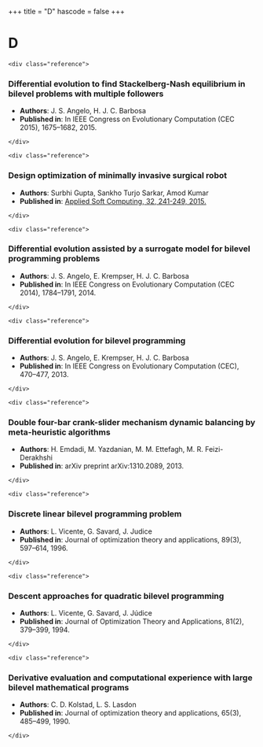 +++
title = "D"
hascode = false
+++

# D
~~~
<div class="reference">
~~~
### Differential evolution to find Stackelberg-Nash equilibrium in bilevel problems with multiple followers
- **Authors**: J. S. Angelo, H. J. C. Barbosa
- **Published in**: In IEEE Congress on Evolutionary Computation (CEC 2015), 1675–1682, 2015.
~~~
</div>
~~~
~~~
<div class="reference">
~~~
### Design optimization of minimally invasive surgical robot
- **Authors**: Surbhi Gupta, Sankho Turjo Sarkar, Amod Kumar
- **Published in**: [Applied Soft Computing, 32, 241-249, 2015.](https://doi.org/https://doi.org/10.1016/j.asoc.2015.03.032)
~~~
</div>
~~~
~~~
<div class="reference">
~~~
### Differential evolution assisted by a surrogate model for bilevel programming problems
- **Authors**: J. S. Angelo, E. Krempser, H. J. C. Barbosa
- **Published in**: In IEEE Congress on Evolutionary Computation (CEC 2014), 1784–1791, 2014.
~~~
</div>
~~~
~~~
<div class="reference">
~~~
### Differential evolution for bilevel programming
- **Authors**: J. S. Angelo, E. Krempser, H. J. C. Barbosa
- **Published in**: In IEEE Congress on Evolutionary Computation (CEC), 470–477, 2013.
~~~
</div>
~~~
~~~
<div class="reference">
~~~
### Double four-bar crank-slider mechanism dynamic balancing by meta-heuristic algorithms
- **Authors**: H. Emdadi, M. Yazdanian, M. M. Ettefagh, M. R. Feizi-Derakhshi
- **Published in**: arXiv preprint arXiv:1310.2089, 2013.
~~~
</div>
~~~
~~~
<div class="reference">
~~~
### Discrete linear bilevel programming problem
- **Authors**: L. Vicente, G. Savard, J. Judice
- **Published in**: Journal of optimization theory and applications, 89(3), 597–614, 1996.
~~~
</div>
~~~
~~~
<div class="reference">
~~~
### Descent approaches for quadratic bilevel programming
- **Authors**: L. Vicente, G. Savard, J. Júdice
- **Published in**: Journal of Optimization Theory and Applications, 81(2), 379–399, 1994.
~~~
</div>
~~~
~~~
<div class="reference">
~~~
### Derivative evaluation and computational experience with large bilevel mathematical programs
- **Authors**: C. D. Kolstad, L. S. Lasdon
- **Published in**: Journal of optimization theory and applications, 65(3), 485–499, 1990.
~~~
</div>
~~~

